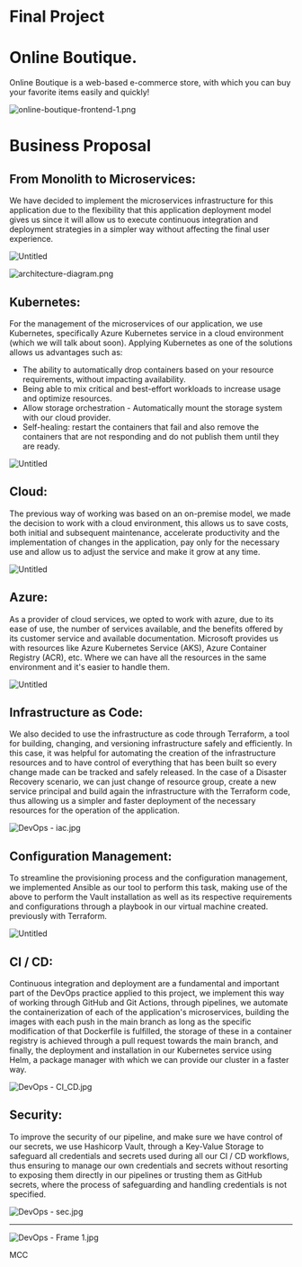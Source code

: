 # Final Project

# Online Boutique.

Online Boutique is a web-based e-commerce store, with which you can buy your favorite items easily and quickly!

![online-boutique-frontend-1.png](img/online-boutique-frontend-1.png)

# Business Proposal

## From Monolith to Microservices:

We have decided to implement the microservices infrastructure for this application due to the flexibility that this application deployment model gives us since it will allow us to execute continuous integration and deployment strategies in a simpler way without affecting the final user experience.

![Untitled](img/Untitled.png)

![architecture-diagram.png](img/architecture-diagram.png)

## Kubernetes:

For the management of the microservices of our application, we use Kubernetes, specifically Azure Kubernetes service in a cloud environment (which we will talk about soon).
Applying Kubernetes as one of the solutions allows us advantages such as:

- The ability to automatically drop containers based on your resource requirements, without impacting availability.
- Being able to mix critical and best-effort workloads to increase usage and optimize resources.
- Allow storage orchestration - Automatically mount the storage system with our cloud provider.
- Self-healing: restart the containers that fail and also remove the containers that are not responding and do not publish them until they are ready.

![Untitled](img/Untitled%201.png)

## Cloud:

The previous way of working was based on an on-premise model, we made the decision to work with a cloud environment, this allows us to save costs, both initial and subsequent maintenance, accelerate productivity and the implementation of changes in the application, pay only for the necessary use and allow us to adjust the service and make it grow at any time.

![Untitled](img/Untitled%202.png)

## Azure:

As a provider of cloud services, we opted to work with azure, due to its ease of use, the number of services available, and the benefits offered by its customer service and available documentation. Microsoft provides us with resources like Azure Kubernetes Service (AKS), Azure Container Registry (ACR), etc. Where we can have all the resources in the same environment and it's easier to handle them.

![Untitled](img/Untitled%203.png)

## Infrastructure as Code:

We also decided to use the infrastructure as code through Terraform, a tool for building, changing, and versioning infrastructure safely and efficiently. In this case, it was helpful for automating the creation of the infrastructure resources and to have control of everything that has been built so every change made can be tracked and safely released. In the case of a Disaster Recovery scenario, we can just change of resource group, create a new service principal and build again the infrastructure with the Terraform code, thus allowing us a simpler and faster deployment of the necessary resources for the operation of the application.

![DevOps - iac.jpg](img/DevOps_-_iac.jpg)

## Configuration Management:

To streamline the provisioning process and the configuration management, we implemented Ansible as our tool to perform this task, making use of the above to perform the Vault installation as well as its respective requirements and configurations through a playbook in our virtual machine created. previously with Terraform.

![Untitled](img/Untitled%204.png)

## CI / CD:

Continuous integration and deployment are a fundamental and important part of the DevOps practice applied to this project, we implement this way of working through GitHub and Git Actions, through pipelines, we automate the containerization of each of the application's microservices, building the images with each push in the main branch as long as the specific modification of that Dockerfile is fulfilled, the storage of these in a container registry is achieved through a pull request towards the main branch, and finally, the deployment and installation in our Kubernetes service using Helm, a package manager with which we can provide our cluster in a faster way.

![DevOps - CI_CD.jpg](img/DevOps_-_CI_CD.jpg)

## Security:

To improve the security of our pipeline, and make sure we have control of our secrets, we use Hashicorp Vault, through a Key-Value Storage to safeguard all credentials and secrets used during all our CI / CD workflows, thus ensuring to manage our own credentials and secrets without resorting to exposing them directly in our pipelines or trusting them as GitHub secrets, where the process of safeguarding and handling credentials is not specified.

![DevOps - sec.jpg](img/DevOps_-_sec.jpg)

---

![DevOps - Frame 1.jpg](img/DevOps_-_Frame_1.jpg)

MCC